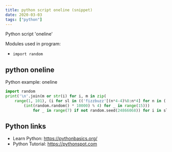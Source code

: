 ```yaml
---
title: python script oneline (snippet)
date: 2020-03-03
tags: ["python"]
---
```

Python script 'oneline'


Modules used in program: 
* `import random`

## python oneline

Python example: oneline

```python
import random
print('\n'.join(m or str(i) for i, m in zip(
    range(1, 101), (i for sl in (('fizzbuzz'[(n*4-4)%8:n*4] for n in (
        (int(random.random() * 10000) % 4) for _ in range(15)))
            for _ in range(7) if not random.seed(24866068)) for i in sl))))


```

## Python links

- Learn Python: https://pythonbasics.org/
- Python Tutorial: https://pythonspot.com
